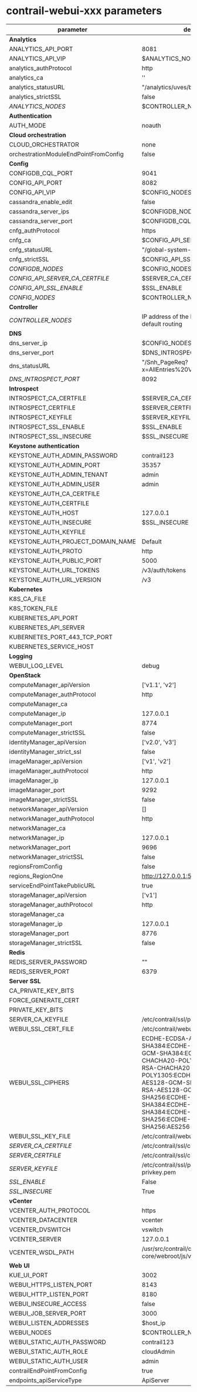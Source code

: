 # contrail-webui-xxx parameters

| parameter                             | default                                                                                                                                                                                                                                                                                      |
| ------------------------------------- | -------------------------------------------------------------------------------------------------------------------------------------------------------------------------------------------------------------------------------------------------------------------------------------------- |
| **Analytics**                         |                                                                                                                                                                                                                                                                                              |
| ANALYTICS_API_PORT                    | 8081                                                                                                                                                                                                                                                                                         |
| ANALYTICS_API_VIP                     | $ANALYTICS_NODES                                                                                                                                                                                                                                                                             |
| analytics_authProtocol                | http                                                                                                                                                                                                                                                                                         |
| analytics_ca                          | ''                                                                                                                                                                                                                                                                                           |
| analytics_statusURL                   | "/analytics/uves/bgp-peers"                                                                                                                                                                                                                                                                  |
| analytics_strictSSL                   | false                                                                                                                                                                                                                                                                                        |
| *ANALYTICS_NODES*                     | $CONTROLLER_NODES                                                                                                                                                                                                                                                                            |
| **Authentication**                    |                                                                                                                                                                                                                                                                                              |
| AUTH_MODE                             | noauth                                                                                                                                                                                                                                                                                       |
| **Cloud orchestration**               |                                                                                                                                                                                                                                                                                              |
| CLOUD_ORCHESTRATOR                    | none                                                                                                                                                                                                                                                                                         |
| orchestrationModuleEndPointFromConfig | false                                                                                                                                                                                                                                                                                        |
| **Config**                            |                                                                                                                                                                                                                                                                                              |
| CONFIGDB_CQL_PORT                     | 9041                                                                                                                                                                                                                                                                                         |
| CONFIG_API_PORT                       | 8082                                                                                                                                                                                                                                                                                         |
| CONFIG_API_VIP                        | $CONFIG_NODES                                                                                                                                                                                                                                                                                |
| cassandra_enable_edit                 | false                                                                                                                                                                                                                                                                                        |
| cassandra_server_ips                  | $CONFIGDB_NODES                                                                                                                                                                                                                                                                              |
| cassandra_server_port                 | $CONFIGDB_CQL_PORT                                                                                                                                                                                                                                                                           |
| cnfg_authProtocol                     | https                                                                                                                                                                                                                                                                                        |
| cnfg_ca                               | $CONFIG_API_SERVER_CA_CERTFILE                                                                                                                                                                                                                                                               |
| cnfg_statusURL                        | "/global-system-configs"                                                                                                                                                                                                                                                                     |
| cnfg_strictSSL                        | $CONFIG_API_SSL_ENABLE                                                                                                                                                                                                                                                                       |
| *CONFIGDB_NODES*                      | $CONFIG_NODES                                                                                                                                                                                                                                                                                |
| *CONFIG_API_SERVER_CA_CERTFILE*       | $SERVER_CA_CERTFILE                                                                                                                                                                                                                                                                          |
| *CONFIG_API_SSL_ENABLE*               | $SSL_ENABLE                                                                                                                                                                                                                                                                                  |
| *CONFIG_NODES*                        | $CONTROLLER_NODES                                                                                                                                                                                                                                                                            |
| **Controller**                        |                                                                                                                                                                                                                                                                                              |
| *CONTROLLER_NODES*                    | IP address of the NIC performs default routing                                                                                                                                                                                                                                               |
| **DNS**                               |                                                                                                                                                                                                                                                                                              |
| dns_server_ip                         | $CONFIG_NODES                                                                                                                                                                                                                                                                                |
| dns_server_port                       | $DNS_INTROSPECT_PORT                                                                                                                                                                                                                                                                         |
| dns_statusURL                         | "/Snh_PageReq?x=AllEntries%20VdnsServersReq"                                                                                                                                                                                                                                                 |
| *DNS_INTROSPECT_PORT*                 | 8092                                                                                                                                                                                                                                                                                         |
| **Introspect**                        |                                                                                                                                                                                                                                                                                              |
| INTROSPECT_CA_CERTFILE                | $SERVER_CA_CERTFILE                                                                                                                                                                                                                                                                          |
| INTROSPECT_CERTFILE                   | $SERVER_CERTFILE                                                                                                                                                                                                                                                                             |
| INTROSPECT_KEYFILE                    | $SERVER_KEYFILE                                                                                                                                                                                                                                                                              |
| INTROSPECT_SSL_ENABLE                 | $SSL_ENABLE                                                                                                                                                                                                                                                                                  |
| INTROSPECT_SSL_INSECURE               | $SSL_INSECURE                                                                                                                                                                                                                                                                                |
| **Keystone authentication**           |                                                                                                                                                                                                                                                                                              |
| KEYSTONE_AUTH_ADMIN_PASSWORD          | contrail123                                                                                                                                                                                                                                                                                  |
| KEYSTONE_AUTH_ADMIN_PORT              | 35357                                                                                                                                                                                                                                                                                        |
| KEYSTONE_AUTH_ADMIN_TENANT            | admin                                                                                                                                                                                                                                                                                        |
| KEYSTONE_AUTH_ADMIN_USER              | admin                                                                                                                                                                                                                                                                                        |
| KEYSTONE_AUTH_CA_CERTFILE             |                                                                                                                                                                                                                                                                                              |
| KEYSTONE_AUTH_CERTFILE                |                                                                                                                                                                                                                                                                                              |
| KEYSTONE_AUTH_HOST                    | 127.0.0.1                                                                                                                                                                                                                                                                                    |
| KEYSTONE_AUTH_INSECURE                | $SSL_INSECURE                                                                                                                                                                                                                                                                                |
| KEYSTONE_AUTH_KEYFILE                 |                                                                                                                                                                                                                                                                                              |
| KEYSTONE_AUTH_PROJECT_DOMAIN_NAME     | Default                                                                                                                                                                                                                                                                                      |
| KEYSTONE_AUTH_PROTO                   | http                                                                                                                                                                                                                                                                                         |
| KEYSTONE_AUTH_PUBLIC_PORT             | 5000                                                                                                                                                                                                                                                                                         |
| KEYSTONE_AUTH_URL_TOKENS              | /v3/auth/tokens                                                                                                                                                                                                                                                                              |
| KEYSTONE_AUTH_URL_VERSION             | /v3                                                                                                                                                                                                                                                                                          |
| **Kubernetes**                        |                                                                                                                                                                                                                                                                                              |
| K8S_CA_FILE                           |                                                                                                                                                                                                                                                                                              |
| K8S_TOKEN_FILE                        |                                                                                                                                                                                                                                                                                              |
| KUBERNETES_API_PORT                   |                                                                                                                                                                                                                                                                                              |
| KUBERNETES_API_SERVER                 |                                                                                                                                                                                                                                                                                              |
| KUBERNETES_PORT_443_TCP_PORT          |                                                                                                                                                                                                                                                                                              |
| KUBERNETES_SERVICE_HOST               |                                                                                                                                                                                                                                                                                              |
| **Logging**                           |                                                                                                                                                                                                                                                                                              |
| WEBUI_LOG_LEVEL                       | debug                                                                                                                                                                                                                                                                                        |
| **OpenStack**                         |                                                                                                                                                                                                                                                                                              |
| computeManager_apiVersion             | ['v1.1', 'v2']                                                                                                                                                                                                                                                                               |
| computeManager_authProtocol           | http                                                                                                                                                                                                                                                                                         |
| computeManager_ca                     |                                                                                                                                                                                                                                                                                              |
| computeManager_ip                     | 127.0.0.1                                                                                                                                                                                                                                                                                    |
| computeManager_port                   | 8774                                                                                                                                                                                                                                                                                         |
| computeManager_strictSSL              | false                                                                                                                                                                                                                                                                                        |
| identityManager_apiVersion            | ['v2.0', 'v3']                                                                                                                                                                                                                                                                               |
| identityManager_strict_ssl            | false                                                                                                                                                                                                                                                                                        |
| imageManager_apiVersion               | ['v1', 'v2']                                                                                                                                                                                                                                                                                 |
| imageManager_authProtocol             | http                                                                                                                                                                                                                                                                                         |
| imageManager_ip                       | 127.0.0.1                                                                                                                                                                                                                                                                                    |
| imageManager_port                     | 9292                                                                                                                                                                                                                                                                                         |
| imageManager_strictSSL                | false                                                                                                                                                                                                                                                                                        |
| networkManager_apiVersion             | []                                                                                                                                                                                                                                                                                           |
| networkManager_authProtocol           | http                                                                                                                                                                                                                                                                                         |
| networkManager_ca                     |                                                                                                                                                                                                                                                                                              |
| networkManager_ip                     | 127.0.0.1                                                                                                                                                                                                                                                                                    |
| networkManager_port                   | 9696                                                                                                                                                                                                                                                                                         |
| networkManager_strictSSL              | false                                                                                                                                                                                                                                                                                        |
| regionsFromConfig                     | false                                                                                                                                                                                                                                                                                        |
| regions_RegionOne                     | <http://127.0.0.1:5000/v2.0>                                                                                                                                                                                                                                                                 |
| serviceEndPointTakePublicURL          | true                                                                                                                                                                                                                                                                                         |
| storageManager_apiVersion             | ['v1']                                                                                                                                                                                                                                                                                       |
| storageManager_authProtocol           | http                                                                                                                                                                                                                                                                                         |
| storageManager_ca                     |                                                                                                                                                                                                                                                                                              |
| storageManager_ip                     | 127.0.0.1                                                                                                                                                                                                                                                                                    |
| storageManager_port                   | 8776                                                                                                                                                                                                                                                                                         |
| storageManager_strictSSL              | false                                                                                                                                                                                                                                                                                        |
| **Redis**                             |                                                                                                                                                                                                                                                                                              |
| REDIS_SERVER_PASSWORD                 | ""                                                                                                                                                                                                                                                                                           |
| REDIS_SERVER_PORT                     | 6379                                                                                                                                                                                                                                                                                         |
| **Server SSL**                        |                                                                                                                                                                                                                                                                                              |
| CA_PRIVATE_KEY_BITS                   |                                                                                                                                                                                                                                                                                              |
| FORCE_GENERATE_CERT                   |                                                                                                                                                                                                                                                                                              |
| PRIVATE_KEY_BITS                      |                                                                                                                                                                                                                                                                                              |
| SERVER_CA_KEYFILE                     | /etc/contrail/ssl/private/ca-key.pem                                                                                                                                                                                                                                                         |
| WEBUI_SSL_CERT_FILE                   | /etc/contrail/webui_ssl/cs-cert.pem                                                                                                                                                                                                                                                          |
| WEBUI_SSL_CIPHERS                     | ECDHE-ECDSA-AES256-GCM-SHA384:ECDHE-RSA-AES256-GCM-SHA384:ECDHE-ECDSA-CHACHA20-POLY1305:ECDHE-RSA-CHACHA20-POLY1305:ECDHE-ECDSA-AES128-GCM-SHA256:ECDHE-RSA-AES128-GCM-SHA256:ECDHE-ECDSA-AES256-SHA384:ECDHE-RSA-AES256-SHA384:ECDHE-ECDSA-AES128-SHA256:ECDHE-RSA-AES128-SHA256:AES256-SHA |
| WEBUI_SSL_KEY_FILE                    | /etc/contrail/webui_ssl/cs-key.pem                                                                                                                                                                                                                                                           |
| *SERVER_CA_CERTFILE*                  | /etc/contrail/ssl/certs/ca-cert.pem                                                                                                                                                                                                                                                          |
| *SERVER_CERTFILE*                     | /etc/contrail/ssl/certs/server.pem                                                                                                                                                                                                                                                           |
| *SERVER_KEYFILE*                      | /etc/contrail/ssl/private/server-privkey.pem                                                                                                                                                                                                                                                 |
| *SSL_ENABLE*                          | False                                                                                                                                                                                                                                                                                        |
| *SSL_INSECURE*                        | True                                                                                                                                                                                                                                                                                         |
| **vCenter**                           |                                                                                                                                                                                                                                                                                              |
| VCENTER_AUTH_PROTOCOL                 | https                                                                                                                                                                                                                                                                                        |
| VCENTER_DATACENTER                    | vcenter                                                                                                                                                                                                                                                                                      |
| VCENTER_DVSWITCH                      | vswitch                                                                                                                                                                                                                                                                                      |
| VCENTER_SERVER                        | 127.0.0.1                                                                                                                                                                                                                                                                                    |
| VCENTER_WSDL_PATH                     | /usr/src/contrail/contrail-web-core/webroot/js/vim.wsdl                                                                                                                                                                                                                                      |
| **Web UI**                            |                                                                                                                                                                                                                                                                                              |
| KUE_UI_PORT                           | 3002                                                                                                                                                                                                                                                                                         |
| WEBUI_HTTPS_LISTEN_PORT               | 8143                                                                                                                                                                                                                                                                                         |
| WEBUI_HTTP_LISTEN_PORT                | 8180                                                                                                                                                                                                                                                                                         |
| WEBUI_INSECURE_ACCESS                 | false                                                                                                                                                                                                                                                                                        |
| WEBUI_JOB_SERVER_PORT                 | 3000                                                                                                                                                                                                                                                                                         |
| WEBUI_LISTEN_ADDRESSES                | $host_ip                                                                                                                                                                                                                                                                                     |
| WEBUI_NODES                           | $CONTROLLER_NODES                                                                                                                                                                                                                                                                            |
| WEBUI_STATIC_AUTH_PASSWORD            | contrail123                                                                                                                                                                                                                                                                                  |
| WEBUI_STATIC_AUTH_ROLE                | cloudAdmin                                                                                                                                                                                                                                                                                   |
| WEBUI_STATIC_AUTH_USER                | admin                                                                                                                                                                                                                                                                                        |
| contrailEndPointFromConfig            | true                                                                                                                                                                                                                                                                                         |
| endpoints_apiServiceType              | ApiServer                                                                                                                                                                                                                                                                                    |
